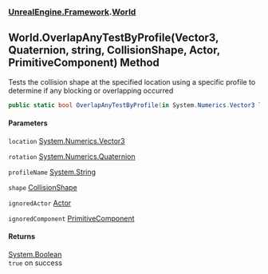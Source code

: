 ### [UnrealEngine.Framework](UnrealEngine_Framework.md 'UnrealEngine.Framework').[World](World.md 'UnrealEngine.Framework.World')
## World.OverlapAnyTestByProfile(Vector3, Quaternion, string, CollisionShape, Actor, PrimitiveComponent) Method
Tests the collision shape at the specified location using a specific profile to determine if any blocking or overlapping occurred  
```csharp
public static bool OverlapAnyTestByProfile(in System.Numerics.Vector3 location, in System.Numerics.Quaternion rotation, string profileName, in UnrealEngine.Framework.CollisionShape shape, UnrealEngine.Framework.Actor ignoredActor=null, UnrealEngine.Framework.PrimitiveComponent ignoredComponent=null);
```
#### Parameters
<a name='UnrealEngine_Framework_World_OverlapAnyTestByProfile(System_Numerics_Vector3_System_Numerics_Quaternion_string_UnrealEngine_Framework_CollisionShape_UnrealEngine_Framework_Actor_UnrealEngine_Framework_PrimitiveComponent)_location'></a>
`location` [System.Numerics.Vector3](https://docs.microsoft.com/en-us/dotnet/api/System.Numerics.Vector3 'System.Numerics.Vector3')  
  
<a name='UnrealEngine_Framework_World_OverlapAnyTestByProfile(System_Numerics_Vector3_System_Numerics_Quaternion_string_UnrealEngine_Framework_CollisionShape_UnrealEngine_Framework_Actor_UnrealEngine_Framework_PrimitiveComponent)_rotation'></a>
`rotation` [System.Numerics.Quaternion](https://docs.microsoft.com/en-us/dotnet/api/System.Numerics.Quaternion 'System.Numerics.Quaternion')  
  
<a name='UnrealEngine_Framework_World_OverlapAnyTestByProfile(System_Numerics_Vector3_System_Numerics_Quaternion_string_UnrealEngine_Framework_CollisionShape_UnrealEngine_Framework_Actor_UnrealEngine_Framework_PrimitiveComponent)_profileName'></a>
`profileName` [System.String](https://docs.microsoft.com/en-us/dotnet/api/System.String 'System.String')  
  
<a name='UnrealEngine_Framework_World_OverlapAnyTestByProfile(System_Numerics_Vector3_System_Numerics_Quaternion_string_UnrealEngine_Framework_CollisionShape_UnrealEngine_Framework_Actor_UnrealEngine_Framework_PrimitiveComponent)_shape'></a>
`shape` [CollisionShape](CollisionShape.md 'UnrealEngine.Framework.CollisionShape')  
  
<a name='UnrealEngine_Framework_World_OverlapAnyTestByProfile(System_Numerics_Vector3_System_Numerics_Quaternion_string_UnrealEngine_Framework_CollisionShape_UnrealEngine_Framework_Actor_UnrealEngine_Framework_PrimitiveComponent)_ignoredActor'></a>
`ignoredActor` [Actor](Actor.md 'UnrealEngine.Framework.Actor')  
  
<a name='UnrealEngine_Framework_World_OverlapAnyTestByProfile(System_Numerics_Vector3_System_Numerics_Quaternion_string_UnrealEngine_Framework_CollisionShape_UnrealEngine_Framework_Actor_UnrealEngine_Framework_PrimitiveComponent)_ignoredComponent'></a>
`ignoredComponent` [PrimitiveComponent](PrimitiveComponent.md 'UnrealEngine.Framework.PrimitiveComponent')  
  
#### Returns
[System.Boolean](https://docs.microsoft.com/en-us/dotnet/api/System.Boolean 'System.Boolean')  
`true` on success
